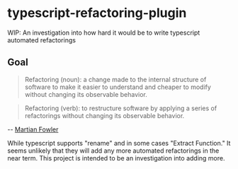 # typescript-refactoring-plugin

WIP: An investigation into how hard it would be to write typescript automated refactorings

## Goal

> Refactoring (noun): a change made to the internal structure of software to make it easier to understand and cheaper to modify without changing its observable behavior.

> Refactoring (verb): to restructure software by applying a series of refactorings without changing its observable behavior.

-- [Martian Fowler](https://martinfowler.com/bliki/DefinitionOfRefactoring.html)

While typescript supports "rename" and in some cases "Extract Function." It seems unlikely that they will add any more automated refactorings in the near term. This project is intended to be an investigation into adding more.
